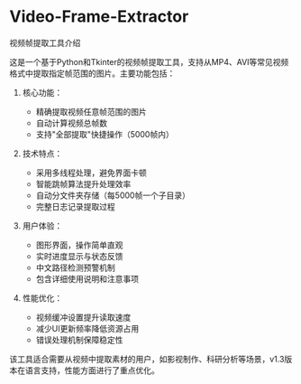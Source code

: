 # Video-Frame-Extractor
视频帧提取工具介绍

这是一个基于Python和Tkinter的视频帧提取工具，支持从MP4、AVI等常见视频格式中提取指定帧范围的图片。主要功能包括：

1. 核心功能：
   - 精确提取视频任意帧范围的图片
   - 自动计算视频总帧数
   - 支持"全部提取"快捷操作（5000帧内）

2. 技术特点：
   - 采用多线程处理，避免界面卡顿
   - 智能跳帧算法提升处理效率
   - 自动分文件夹存储（每5000帧一个子目录）
   - 完整日志记录提取过程

3. 用户体验：
   - 图形界面，操作简单直观
   - 实时进度显示与状态反馈
   - 中文路径检测预警机制
   - 包含详细使用说明和注意事项

4. 性能优化：
   - 视频缓冲设置提升读取速度
   - 减少UI更新频率降低资源占用
   - 错误处理机制保障稳定性

该工具适合需要从视频中提取素材的用户，如影视制作、科研分析等场景，v1.3版本在语言支持，性能方面进行了重点优化。
